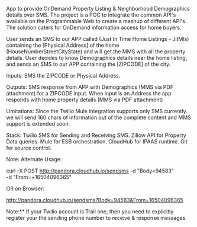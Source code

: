 App to provide OnDemand Property Listing & Neighborhood Demographics details over SMS.
The project is a POC to integrate the common API's available on the Programmable Web to create a mashup of different API's. 
The solution caters for OnDemand information access for home buyers.

User sends an SMS to our APP called (Just In Time Home Listings - JitMls) containing the [Physical Address] 
of the home (HouseNumber<space>Street<space>City<space>State) and will get the MMS with all the property details. 
User decides to know Demographics details near the home listing, and sends an SMS to our APP containing the [ZIPCODE] of the city.

Inputs: SMS the ZIPCODE or Physical Address. 

Outputs: SMS response from APP with Demographics (MMS via PDF attachment) for a ZIPCODE input. 
When input is an Address the app responds with home property details (MMS via PDF attachment) 

Limitations: Since the Twilio Mule integration supports only SMS currently. we will send 160 chars 
of information out of the complete content and MMS support is extended soon.

Stack: Twilio SMS for Sending and Receiving SMS. Zillow API for Property Data queries. Mule for ESB 
orchestration. CloudHub for IPAAS runtime. Git for source control.

Note: Alternate Usage:

curl -X POST http://pandora.cloudhub.io/sendsms
-d "Body=94583" \
-d "From=+16504096365"

OR on Browser:

http://pandora.cloudhub.io/sendsms?Body=94583&From=16504096365

Note:** If your Twilio account is Trail one, then you need to explicitly register your the sending phone number 
to receive & response messages.